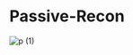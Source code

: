 # Passive-Recon

![p (1)](https://github.com/user-attachments/assets/a8b00ecb-a3c3-4ec9-8a21-381308c00793)
